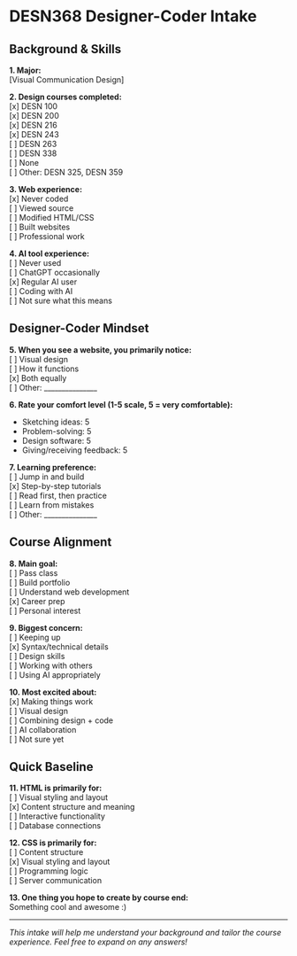 # DESN368 Designer-Coder Intake

## Background & Skills

**1. Major:**  
[Visual Communication Design]

**2. Design courses completed:**  
[x] DESN 100  
[x] DESN 200  
[x] DESN 216  
[x] DESN 243  
[ ] DESN 263  
[ ] DESN 338  
[ ] None  
[ ] Other: DESN 325, DESN 359

**3. Web experience:**  
[x] Never coded  
[ ] Viewed source  
[ ] Modified HTML/CSS  
[ ] Built websites  
[ ] Professional work

**4. AI tool experience:**  
[ ] Never used  
[ ] ChatGPT occasionally  
[x] Regular AI user  
[ ] Coding with AI  
[ ] Not sure what this means

## Designer-Coder Mindset

**5. When you see a website, you primarily notice:**  
[ ] Visual design  
[ ] How it functions  
[x] Both equally  
[ ] Other: _______________

**6. Rate your comfort level (1-5 scale, 5 = very comfortable):**  
- Sketching ideas: 5  
- Problem-solving: 5  
- Design software: 5  
- Giving/receiving feedback: 5

**7. Learning preference:**  
[ ] Jump in and build  
[x] Step-by-step tutorials  
[ ] Read first, then practice  
[ ] Learn from mistakes  
[ ] Other: _______________

## Course Alignment

**8. Main goal:**  
[ ] Pass class  
[ ] Build portfolio  
[ ] Understand web development  
[x] Career prep  
[ ] Personal interest

**9. Biggest concern:**  
[ ] Keeping up  
[x] Syntax/technical details  
[ ] Design skills  
[ ] Working with others  
[ ] Using AI appropriately

**10. Most excited about:**  
[x] Making things work  
[ ] Visual design  
[ ] Combining design + code  
[ ] AI collaboration  
[ ] Not sure yet

## Quick Baseline

**11. HTML is primarily for:**  
[ ] Visual styling and layout  
[x] Content structure and meaning  
[ ] Interactive functionality  
[ ] Database connections

**12. CSS is primarily for:**  
[ ] Content structure  
[x] Visual styling and layout  
[ ] Programming logic  
[ ] Server communication

**13. One thing you hope to create by course end:**  
Something cool and awesome :)

---
*This intake will help me understand your background and tailor the course experience. Feel free to expand on any answers!*
